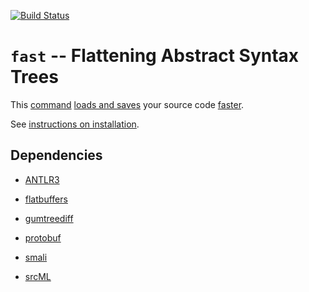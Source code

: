 [![Build Status](https://travis-ci.org/yijunyu/fast.svg?branch=master)](https://travis-ci.org/yijunyu/fast)
# `fast` -- Flattening Abstract Syntax Trees
This [command](doc/options.md) [loads and saves](doc/usage.md) your source code [faster](doc/performance.md). 

See [instructions on installation](doc/installation.md).

## Dependencies

* [ANTLR3](https://github.com/antlr/antlr3)

* [flatbuffers](https://github.com/google/flatbuffers)

* [gumtreediff](https://github.com/GumTreeDiff/gumtree)

* [protobuf](https://github.com/google/protobuf)

* [smali](https://github.com/JesusFreke/smali)

* [srcML](http://www.srcml.org/)
